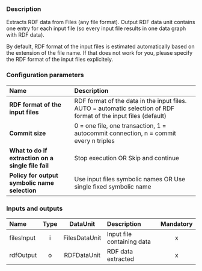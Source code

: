 ### Description

Extracts RDF data from Files (any file format). Output RDF data unit contains one entry for each input file (so every input file results in one data graph with RDF data). 

By default, RDF format of the input files is estimated automatically based on the extension of the file name. If that does not work for you, please specify the RDF format of the input files explicitely.

### Configuration parameters

| Name | Description |
|:----|:----|
|**RDF format of the input files** | RDF format of the data in the input files. AUTO = automatic selection of RDF format of the input files (default) |
|**Commit size** | 0 = one file, one transaction, 1 = autocommit connection, n = commit every n triples |
|**What to do if extraction on a single file fail** | Stop execution OR Skip and continue |
|**Policy for output symbolic name selection** | Use input files symbolic names OR  Use single fixed symbolic name |

### Inputs and outputs

|Name |Type | DataUnit | Description | Mandatory |
|:--------|:------:|:------:|:-------------|:---------------------:|
|filesInput |i| FilesDataUnit | Input file containing data |x|
|rdfOutput  |o| RDFDataUnit | RDF data extracted |x|
